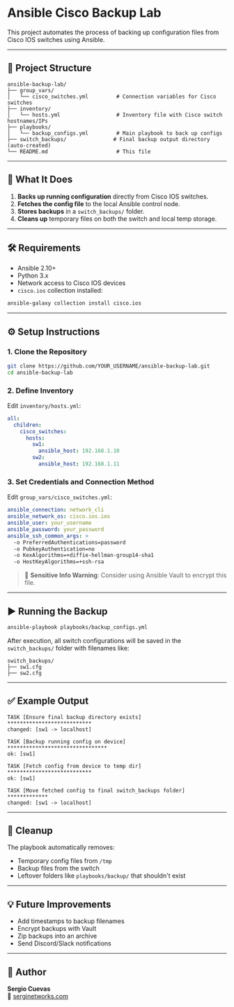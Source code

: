 # Ansible Cisco Backup Lab

This project automates the process of backing up configuration files from Cisco IOS switches using Ansible.

---

## 📁 Project Structure

```
ansible-backup-lab/
├── group_vars/
│   └── cisco_switches.yml         # Connection variables for Cisco switches
├── inventory/
│   └── hosts.yml                  # Inventory file with Cisco switch hostnames/IPs
├── playbooks/
│   └── backup_configs.yml         # Main playbook to back up configs
├── switch_backups/               # Final backup output directory (auto-created)
└── README.md                      # This file
```

---

## 🚀 What It Does

1. **Backs up running configuration** directly from Cisco IOS switches.
2. **Fetches the config file** to the local Ansible control node.
3. **Stores backups** in a `switch_backups/` folder.
4. **Cleans up** temporary files on both the switch and local temp storage.

---

## 🛠️ Requirements

- Ansible 2.10+
- Python 3.x
- Network access to Cisco IOS devices
- `cisco.ios` collection installed:

```bash
ansible-galaxy collection install cisco.ios
```

---

## ⚙️ Setup Instructions

### 1. Clone the Repository

```bash
git clone https://github.com/YOUR_USERNAME/ansible-backup-lab.git
cd ansible-backup-lab
```

### 2. Define Inventory

Edit `inventory/hosts.yml`:

```yaml
all:
  children:
    cisco_switches:
      hosts:
        sw1:
          ansible_host: 192.168.1.10
        sw2:
          ansible_host: 192.168.1.11
```

### 3. Set Credentials and Connection Method

Edit `group_vars/cisco_switches.yml`:

```yaml
ansible_connection: network_cli
ansible_network_os: cisco.ios.ios
ansible_user: your_username
ansible_password: your_password
ansible_ssh_common_args: >
  -o PreferredAuthentications=password
  -o PubkeyAuthentication=no
  -o KexAlgorithms=+diffie-hellman-group14-sha1
  -o HostKeyAlgorithms=+ssh-rsa
```

> 🔐 **Sensitive Info Warning**: Consider using Ansible Vault to encrypt this file.

---

## ▶️ Running the Backup

```bash
ansible-playbook playbooks/backup_configs.yml
```

After execution, all switch configurations will be saved in the `switch_backups/` folder with filenames like:

```
switch_backups/
├── sw1.cfg
├── sw2.cfg
```

---

## ✅ Example Output

```text
TASK [Ensure final backup directory exists] ***************************
changed: [sw1 -> localhost]

TASK [Backup running config on device] ********************************
ok: [sw1]

TASK [Fetch config from device to temp dir] ***************************
ok: [sw1]

TASK [Move fetched config to final switch_backups folder] *************
changed: [sw1 -> localhost]
```

---

## 🧹 Cleanup

The playbook automatically removes:
- Temporary config files from `/tmp`
- Backup files from the switch
- Leftover folders like `playbooks/backup/` that shouldn't exist

---

## 💡 Future Improvements

- Add timestamps to backup filenames
- Encrypt backups with Vault
- Zip backups into an archive
- Send Discord/Slack notifications

---

## 👤 Author

**Sergio Cuevas**  
🔗 [serginetworks.com](https://serginetworks.com)
